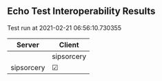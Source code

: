 ## Echo Test Interoperability Results
Test run at 2021-02-21 06:56:10.730355

| Server      | Client      |
|-------------|-------------|
|             | sipsorcery  |
| sipsorcery  | &#9745;     |
